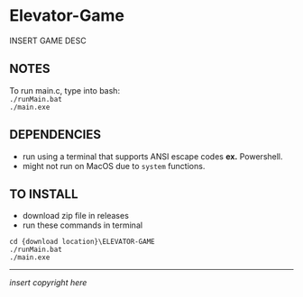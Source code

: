 # Elevator-Game  
INSERT GAME DESC  

## NOTES  
To run main.c, type into bash:  
`./runMain.bat`  
`./main.exe`

## DEPENDENCIES  
- run using a terminal that supports ANSI escape codes **ex.** Powershell.
- might not run on MacOS due to `system` functions.

## TO INSTALL
- download zip file in releases
- run these commands in terminal
``` 
cd {download location}\ELEVATOR-GAME
./runMain.bat
./main.exe
```

---
*insert copyright here*

